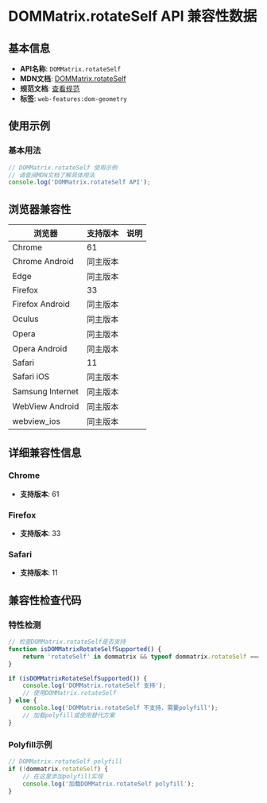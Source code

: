 # DOMMatrix.rotateSelf API 兼容性数据

## 基本信息

- **API名称**: `DOMMatrix.rotateSelf`
- **MDN文档**: [DOMMatrix.rotateSelf](https://developer.mozilla.org/docs/Web/API/DOMMatrix/rotateSelf)
- **规范文档**: [查看规范](https://drafts.fxtf.org/geometry/#dom-dommatrix-rotateself)
- **标签**: `web-features:dom-geometry`

## 使用示例

### 基本用法

```javascript
// DOMMatrix.rotateSelf 使用示例
// 请查阅MDN文档了解具体用法
console.log('DOMMatrix.rotateSelf API');
```

## 浏览器兼容性

| 浏览器 | 支持版本 | 说明 |
|--------|----------|------|
| Chrome | 61 |  |
| Chrome Android | 同主版本 |  |
| Edge | 同主版本 |  |
| Firefox | 33 |  |
| Firefox Android | 同主版本 |  |
| Oculus | 同主版本 |  |
| Opera | 同主版本 |  |
| Opera Android | 同主版本 |  |
| Safari | 11 |  |
| Safari iOS | 同主版本 |  |
| Samsung Internet | 同主版本 |  |
| WebView Android | 同主版本 |  |
| webview_ios | 同主版本 |  |

## 详细兼容性信息

### Chrome

- **支持版本**: 61

### Firefox

- **支持版本**: 33

### Safari

- **支持版本**: 11

## 兼容性检查代码

### 特性检测

```javascript
// 检查DOMMatrix.rotateSelf是否支持
function isDOMMatrixRotateSelfSupported() {
    return 'rotateSelf' in dommatrix && typeof dommatrix.rotateSelf === 'function';
}

if (isDOMMatrixRotateSelfSupported()) {
    console.log('DOMMatrix.rotateSelf 支持');
    // 使用DOMMatrix.rotateSelf
} else {
    console.log('DOMMatrix.rotateSelf 不支持，需要polyfill');
    // 加载polyfill或使用替代方案
}
```

### Polyfill示例

```javascript
// DOMMatrix.rotateSelf polyfill
if (!dommatrix.rotateSelf) {
    // 在这里添加polyfill实现
    console.log('加载DOMMatrix.rotateSelf polyfill');
}
```

